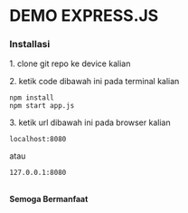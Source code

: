 <h1>DEMO EXPRESS.JS</h1>

<h3>Installasi</h3>
<p>1. clone git repo ke device kalian</p>
<p>2. ketik code dibawah ini pada terminal kalian</p>

```
npm install
npm start app.js
```

<p>3. ketik url dibawah ini pada browser kalian</p>

```
localhost:8080
```

<p>atau</p>

```
127.0.0.1:8080
```
<br>
<b>Semoga Bermanfaat</b>
